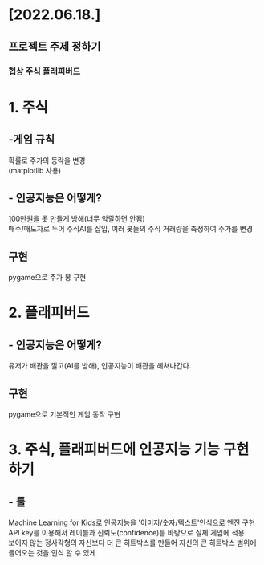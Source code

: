 # [2022.06.18.]<br>
## 프로젝트 주제 정하기<br>
### 협상 주식 플래피버드<br>

# 1. 주식<br>
## -게임 규칙<br>
확률로 주가의 등락을 변경<br>
(matplotlib 사용)<br>
## - 인공지능은 어떻게?<br>
100만원을 못 만들게 방해(너무 악랄하면 안됨)<br>
매수/매도자로 두어 주식AI를 삽입, 여러 봇들의 주식 거래량을 측정하여 주가를 변경

## 구현<br>
pygame으로 주가 봉 구현


# 2. 플래피버드<br>
## - 인공지능은 어떻게?<br>
유저가 배관을 깔고(AI를 방해), 인공지능이 배관을 헤쳐나간다.

## 구현<br>
pygame으로 기본적인 게임 동작 구현<br>

# 3. 주식, 플래피버드에 인공지능 기능 구현하기<br>
## - 툴<br>
Machine Learning for Kids로 인공지능을 '이미지/숫자/텍스트'인식으로 엔진 구현<br>
API key를 이용해서 레이블과 신뢰도(confidence)를 바탕으로 실제 게임에 적용<br>
보이지 않는 정사각형의 자신보다 더 큰 히트박스를 만들어 자신의 큰 히트박스 범위에 들어오는 것을 인식 할 수 있게<br>
